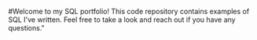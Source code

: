 #Welcome to my SQL portfolio! This code repository contains examples of SQL I've written. Feel free to take a look and reach out if you have any questions."
